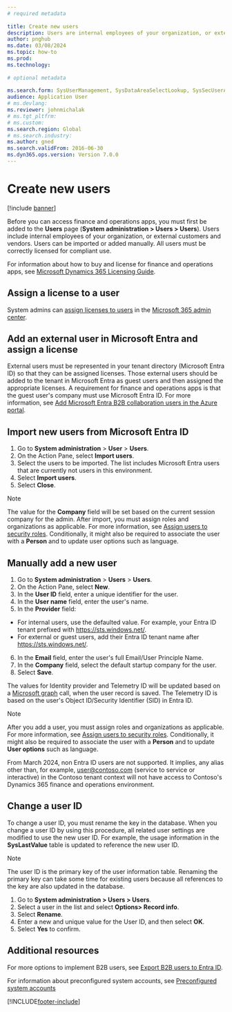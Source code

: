 ```yaml
--- 
# required metadata 
 
title: Create new users
description: Users are internal employees of your organization, or external customers and vendors, who require access to the system to perform their jobs. 
author: pnghub
ms.date: 03/08/2024
ms.topic: how-to 
ms.prod:  
ms.technology:  
 
# optional metadata 
 
ms.search.form: SysUserManagement, SysDataAreaSelectLookup, SysSecUserAddRoles, SysUserMSODSUserImport   
audience: Application User 
# ms.devlang:  
ms.reviewer: johnmichalak
# ms.tgt_pltfrm:  
# ms.custom:  
ms.search.region: Global
# ms.search.industry: 
ms.author: gned
ms.search.validFrom: 2016-06-30 
ms.dyn365.ops.version: Version 7.0.0 
---
```

# Create new users

[!include [banner](../../../finance/includes/banner.md)]

Before you can access finance and operations apps, you must first be added to the **Users** page (**System administration \> Users \> Users**). Users include internal employees of your organization, or external customers and vendors. Users can be imported or added manually. All users must be correctly licensed for compliant use.

For information about how to buy and license for finance and operations apps, see [Microsoft Dynamics 365 Licensing Guide](https://go.microsoft.com/fwlink/?LinkId=866544&amp;clcid=0x409).

## Assign a license to a user
System admins can [assign licenses to users](/office365/admin/subscriptions-and-billing/assign-licenses-to-users) in the [Microsoft 365 admin center](/office365/admin/admin-overview/about-the-admin-center).

## Add an external user in Microsoft Entra and assign a license 
External users must be represented in your tenant directory (Microsoft Entra ID) so that they can be assigned licenses. Those external users should be added to the tenant in Microsoft Entra as guest users and then assigned the appropriate licenses. A requirement for finance and operations apps is that the guest user's company must use Microsoft Entra ID. For more information, see [Add Microsoft Entra B2B collaboration users in the Azure portal](/azure/active-directory/b2b/add-users-administrator).

## Import new users from Microsoft Entra ID 
1. Go to **System administration** \> **User** \> **Users**.
2. On the Action Pane, select **Import users**.
3. Select the users to be imported. The list includes Microsoft Entra users that are currently not users in this environment.
4. Select **Import users**.
5. Select **Close**.

> [!NOTE]
> The value for the **Company** field will be set based on the current session company for the admin. After import, you must assign roles and organizations as applicable. For more information, see [Assign users to security roles](assign-users-security-roles.md). Conditionally, it might also be required to associate the user with a **Person** and to update user options such as language.

## Manually add a new user
1. Go to **System administration** \> **Users** \> **Users**.
2. On the Action Pane, select **New**.
3. In the **User ID** field, enter a unique identifier for the user.   
4. In the **User name** field, enter the user's name.  
5. In the **Provider** field:
 - For internal users, use the defaulted value. For example, your Entra ID tenant prefixed with https://sts.windows.net/.  
 - For external or guest users, add their Entra ID tenant name after https://sts.windows.net/.
6. In the **Email** field, enter the user's full Email/User Principle Name.  
7. In the **Company** field, select the default startup company for the user. 
8. Select **Save**.

The values for Identity provider and Telemetry ID will be updated based on a [Microsoft graph](/graph/overview) call, when the user record is saved. The Telemetry ID is based on the user's Object ID/Security Identifier (SID) in Entra ID.

> [!NOTE]
> After you add a user, you must assign roles and organizations as applicable. For more information, see [Assign users to security roles](assign-users-security-roles.md). Conditionally, it might also be required to associate the user with a **Person** and to update **User options** such as language.
> 
> From March 2024, non Entra ID users are not supported. It implies, any alias other than, for example, user@contoso.com (service to service or interactive) in the Contoso tenant context will not have access to Contoso's Dynamics 365 finance and operations environment.


## Change a user ID
To change a user ID, you must rename the key in the database. When you change a user ID by using this procedure, all related user settings are modified to use the new user ID. For example, the usage information in the **SysLastValue** table is updated to reference the new user ID.

> [!NOTE]
> The user ID is the primary key of the user information table. Renaming the primary key can take some time for existing users because all references to the key are also updated in the database. 

1. Go to **System administration \> Users \> Users**.
2. Select a user in the list and select **Options\> Record info**.
3. Select **Rename**.
4. Enter a new and unique value for the User ID, and then select **OK**. 
5. Select **Yes** to confirm.

## Additional resources

For more options to implement B2B users, see [Export B2B users to Entra ID](../../dev-itpro/sysadmin/implement-b2b.md).


For information about preconfigured system accounts, see [Preconfigured system accounts](../../dev-itpro/sysadmin/pre-configured-system-accounts.md)


[!INCLUDE[footer-include](../../../includes/footer-banner.md)]